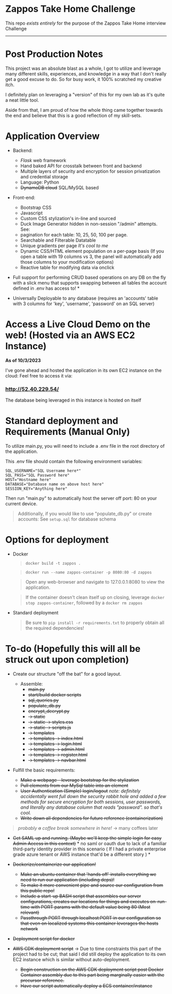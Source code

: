 

# Zappos Take Home Challenge
This repo *exists entirely* for the purpose of the Zappos Take Home interview Challenge 

_____
# Post Production Notes
This project was an absolute blast as a whole, I got to utilize and leverage many different skills, experiences, and knowledge in a way that I don't really get a good excuse to do. So for busy work, it 100% scratched my creative itch.

I definitely plan on leveraging a "version" of this for my own lab as it's quite a neat little tool.

Aside from that, I am proud of how the whole thing came together towards the end and believe that this is a good reflection of my skill-sets.


# **Application Overview**
* Backend:
    - *Flask* web framework
    - Hand baked API for crosstalk between front and backend
    - Multiple layers of security and encryption for session privatization and credential storage
    - Language: Python
    - ~~DynamoDB cloud~~ SQL/MySQL based
    
* Front-end:
    - Bootstrap CSS
    - Javascript
    - Custom CSS stylization's in-line and sourced
    - Duck Image Generator hidden in non-session "/admin" attempts. See: 
    - pagination for each table: 10, 25, 50, 100 per page.
    - Searchable and Filterable Datatable
    - Unique gradients per page *It's cool to me*
    - Dynamic CSS/HTML element population on a per-page basis (If you open a table with 19 columns vs 3, the panel will automatically add those columns to your modification options)
    - Reactive table for modifying data via onclick


* Full support for performing CRUD based operations on any DB on the fly with a slick menu that supports swapping between all tables the account defined in .env has access to! *

* Universally Deployable to any database (requires an 'accounts' table with 3 columns for 'key', 'username', 'password' on an SQL server)

# Access a Live Cloud Demo on the web! (Hosted via an AWS EC2 Instance)

**As of 10/3/2023**

I've gone ahead and hosted the application in its own EC2 instance on the cloud:
Feel free to access it via: 

### http://52.40.229.54/

The database being leveraged in this instance is hosted on itself

# Standard deployment and Requirements (Manual Only)

To utilize main.py, you will need to include a .env file in the root directory of the application.

This .env file should contain the following environment variables:

```
SQL_USERNAME="SQL Username here*"
SQL_PASS="SQL Password here"
HOST="Hostname here"
DATABASE="Database name on above host here"
SESSION_KEY="Anything here"
```

Then run "main.py" to automatically host the server off port: 80 on your current device.
     
> Additionally, if you would like to use "populate_db.py" or create accounts: See `setup.sql` for database schema

# Options for deployment
  - Docker
    > `docker build -t zappos .`
    
    > `docker run --name zappos-container -p 8080:80 -d zappos`
    
    > Open any web-browser and navigate to 127.0.0.1:8080 to view the application. 
  
    > If the container doesn't clean itself up on closing, leverage `docker stop zappos-container`, followed by a `docker rm zappos`

  - Standard deployment

  
    > Be sure to `pip install -r requirements.txt` to properly obtain all the required dependencies!
# To-do (Hopefully this will all be struck out upon completion)

  * Create our structure "off the bat" for a good layout.
      - Assemble:
        * ~~main.py~~
        * ~~start/build docker scripts~~
        * ~~sql_queries.py~~
        * ~~populate_db.py~~
        * ~~encrypt_decrypt.py~~
        *   ~~-> static~~
        *   ~~-> static -> styles.css~~
        *   ~~-> static -> scripts.js~~
        *   ~~-> templates~~
        *   ~~-> templates -> index.html~~
        *   ~~-> templates -> login.html~~
        *   ~~-> templates -> admin.html~~
        *   ~~-> templates -> register.html~~
        *   ~~-> templates -> navbar.html~~
  
  * Fulfill the basic requirements:
      - ~~Make a webpage - leverage bootstrap for the stylization~~
      - ~~Pull elements from our MySql table into an element~~
      - ~~User Authentication (Simple) login/logout~~ *note: definitely accidentally went full down the security rabbit hole and added a few methods for secure encryption for both sessions, user passwords, and literally any database column that reads "password". so that's cool.* 
      - ~~Write down all dependencies for future reference (containerization)~~

> *probably ~~a~~ coffee break somewhere in here!* -> many coffees later

  - ~~Get SAML up and running. (Maybe we'll keep the simple login for easy Admin Access in this context)~~ * no saml or oauth due to lack of a familiar third-party identity provider in this scenario ( If I had a private enterprise grade azure tenant or AWS instance that'd be a different story ) *
    
  * ~~Dockerize/containerize our application!~~
      - ~~Make an ubuntu container that 'hands off' installs everything we need to run our application (including deps)!~~
      - ~~To make it more convenient pipe and source our configuration from this public repo!~~
      - ~~Include a start-up BASH script that assembles our server configurations, creates our locations for things and executes on-run-time with PORT params with the default value being 80 (Most relevant)~~
      - ~~Passthrough PORT through localhost:PORT in our configuration so that even on localized systems this container leverages the hosts network~~
  * ~~Deployment script for docker~~
    
  * ~~AWS CDK deployment script~~ -> Due to time constraints this part of the project had to be cut; that said I did still deploy the application to its own EC2 instance which is similar without auto-deployment.
      - ~~Begin construction on the AWS CDK deployment script post Docker Container assembly due to this part being marginally easier with the precursor reference.~~
      - ~~Have our script automatically deploy a ECS container/instance~~
  
